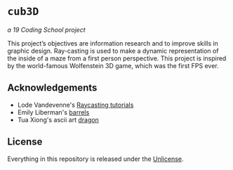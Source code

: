 # ```cub3D```
*a 19 Coding School project*

This project’s objectives are information research and to improve skills in graphic design. Ray-casting is used to make a dynamic representation of the inside of a maze from a first person perspective. This project is inspired by the world-famous Wolfenstein 3D game, which was the first FPS ever.

## Acknowledgements

- Lode Vandevenne's [Raycasting tutorials](https://lodev.org/cgtutor/raycasting.html#Introduction)
- Emily Liberman's [barrels](https://www.artstation.com/artwork/gJV9XQ)
- Tua Xiong's ascii art [dragon](https://www.asciiart.eu/mythology/dragons)

## License

Everything in this repository is released under the [Unlicense](https://github.com/maxdesalle/42/blob/main/LICENSE).

